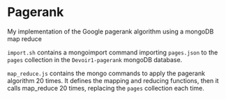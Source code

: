 # Pagerank
My implementation of the Google pagerank algorithm using a mongoDB map reduce

`import.sh` contains a mongoimport command importing `pages.json` to the `pages` collection in the `Devoir1-pagerank` mongoDB database.

`map_reduce.js` contains the mongo commands to apply the pagerank algorithm 20 times.
It defines the mapping and reducing functions, then it calls map_reduce 20 times, replacing the `pages` collection each time.